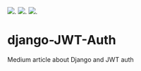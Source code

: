 ![](https://img.shields.io/badge/made%20with-python-green?logo=python).
![](https://img.shields.io/badge/made%20with-django-green?logo=django).
![](https://img.shields.io/badge/made%20with-jsonwebtokens-orange?logo=jsonwebtokens).

# django-JWT-Auth
Medium article about Django and JWT auth

